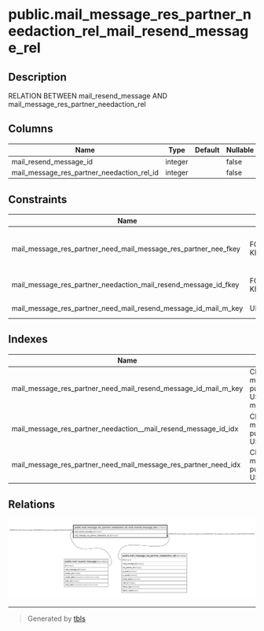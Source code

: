 # public.mail_message_res_partner_needaction_rel_mail_resend_message_rel

## Description

RELATION BETWEEN mail_resend_message AND mail_message_res_partner_needaction_rel

## Columns

| Name | Type | Default | Nullable | Children | Parents | Comment |
| ---- | ---- | ------- | -------- | -------- | ------- | ------- |
| mail_resend_message_id | integer |  | false |  | [public.mail_resend_message](public.mail_resend_message.md) |  |
| mail_message_res_partner_needaction_rel_id | integer |  | false |  | [public.mail_message_res_partner_needaction_rel](public.mail_message_res_partner_needaction_rel.md) |  |

## Constraints

| Name | Type | Definition |
| ---- | ---- | ---------- |
| mail_message_res_partner_need_mail_message_res_partner_nee_fkey | FOREIGN KEY | FOREIGN KEY (mail_message_res_partner_needaction_rel_id) REFERENCES mail_message_res_partner_needaction_rel(id) ON DELETE CASCADE |
| mail_message_res_partner_needaction_mail_resend_message_id_fkey | FOREIGN KEY | FOREIGN KEY (mail_resend_message_id) REFERENCES mail_resend_message(id) ON DELETE CASCADE |
| mail_message_res_partner_need_mail_resend_message_id_mail_m_key | UNIQUE | UNIQUE (mail_resend_message_id, mail_message_res_partner_needaction_rel_id) |

## Indexes

| Name | Definition |
| ---- | ---------- |
| mail_message_res_partner_need_mail_resend_message_id_mail_m_key | CREATE UNIQUE INDEX mail_message_res_partner_need_mail_resend_message_id_mail_m_key ON public.mail_message_res_partner_needaction_rel_mail_resend_message_rel USING btree (mail_resend_message_id, mail_message_res_partner_needaction_rel_id) |
| mail_message_res_partner_needaction__mail_resend_message_id_idx | CREATE INDEX mail_message_res_partner_needaction__mail_resend_message_id_idx ON public.mail_message_res_partner_needaction_rel_mail_resend_message_rel USING btree (mail_resend_message_id) |
| mail_message_res_partner_need_mail_message_res_partner_need_idx | CREATE INDEX mail_message_res_partner_need_mail_message_res_partner_need_idx ON public.mail_message_res_partner_needaction_rel_mail_resend_message_rel USING btree (mail_message_res_partner_needaction_rel_id) |

## Relations

![er](public.mail_message_res_partner_needaction_rel_mail_resend_message_rel.svg)

---

> Generated by [tbls](https://github.com/k1LoW/tbls)
